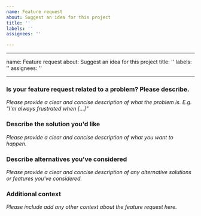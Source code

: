 ```yaml
---
name: Feature request
about: Suggest an idea for this project
title: ''
labels: ''
assignees: ''

---
```


---
name: Feature request
about: Suggest an idea for this project
title: ''
labels: ''
assignees: ''

---

### Is your feature request related to a problem? Please describe.

_Please provide a clear and concise description of what the problem is. E.g. "I'm always frustrated when [...]"_

### Describe the solution you'd like

_Please provide a clear and concise description of what you want to happen._

### Describe alternatives you've considered

_Please provide a clear and concise description of any alternative solutions or features you've considered._

### Additional context

_Please include add any other context about the feature request here._
